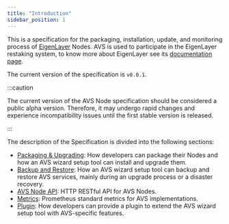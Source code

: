 ```yaml
---
title: "Introduction"
sidebar_position: 1
---
```

 
This is a specification for the packaging, installation, update, and monitoring process of [EigenLayer](https://www.eigenlayer.xyz/) Nodes. AVS is used to participate in the EigenLayer restaking system, to know more about EigenLayer see its [documentation page](https://docs.eigenlayer.xyz/overview/readme). 

The current version of the specification is `v0.0.1`.

:::caution

The current version of the AVS Node specification should be considered a public alpha version. Therefore, it may undergo rapid changes and experience incompatibility issues until the first stable version is released.

:::

The description of the Specification is divided into the following sections:

- [Packaging & Upgrading](/docs/spec/packaging/): How developers can package their Nodes and how an AVS wizard setup tool can install and upgrade them.
- [Backup and Restore](/docs/spec/backup/intro): How an AVS wizard setup tool can backup and restore AVS services, mainly during an upgrade process or a disaster recovery. 
- [AVS Node API](docs/spec/category/api): HTTP RESTful API for AVS Nodes.
- [Metrics](/docs/spec/category/metrics): Prometheus standard metrics for AVS implementations.
- [Plugin](/docs/spec/plugin/intro): How developers can provide a plugin to extend the AVS wizard setup tool with AVS-specific features.

